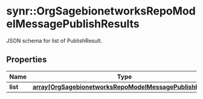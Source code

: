 # synr::OrgSagebionetworksRepoModelMessagePublishResults

JSON schema for list of PublishResult.

## Properties
Name | Type | Description | Notes
------------ | ------------- | ------------- | -------------
**list** | [**array[OrgSagebionetworksRepoModelMessagePublishResult]**](org.sagebionetworks.repo.model.message.PublishResult.md) |  | [optional] 


